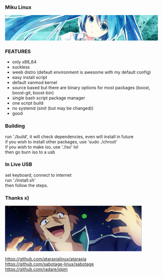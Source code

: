 ### Miku Linux ###

<img src=".github/miku.jpg">

### FEATURES
- only x86_64
- suckless
- weeb distro (default environment is awesome with my default config)
- easy install script
- default xanmod kernel
- source based but there are binary options for most packages (boost, boost-git, boost-bin)
- single bash script package manager
- one script build
- no systemd (sinit (but may be changed))
- good

### Building
run './build', it will check dependencies, even will install in future\
if you wish to install other packages, use 'sudo ./chroot'\
if you wish to make iso, use './iso' lol\
then go burn iso to a usb

### In Live USB
set keyboard, connect to internet\
run './install.sh'\
then follow the steps.

### Thanks x)
<img src=".github/power.png" width="450" height="150">

https://github.com/ataraxialinux/ataraxia \
https://github.com/sabotage-linux/sabotage \
https://github.com/radare/slpm